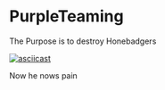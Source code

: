 # PurpleTeaming
The Purpose is to destroy Honebadgers

[![asciicast](https://asciinema.org/a/90e0o34ayb4pxxq3e78shf8oq)](https://asciinema.org/a/90e0o34ayb4pxxq3e78shf8oq)

Now he nows pain
